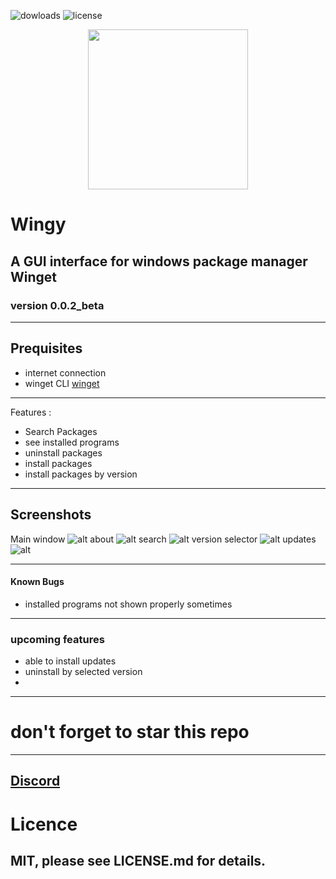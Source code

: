 ![dowloads](https://img.shields.io/github/downloads/stellarNuke/wingy/total?style=for-the-badge) 
![license](https://img.shields.io/github/license/stellarNuke/wingy?style=for-the-badge) 


<p align="center">
  <img height="256" width="256" src="https://i.imgur.com/TyyL0MG.png">
</p>

# Wingy
## A GUI interface for windows package manager Winget



### version 0.0.2_beta

---
## Prequisites
- internet connection 
- winget CLI [winget](https://github.com/microsoft/winget-cli)
---
Features :

- Search Packages
- see installed programs
- uninstall packages
- install packages
- install packages by version

---
## Screenshots
Main window
![alt](https://imgur.com/mGPBigt.png)
about
![alt](https://imgur.com/ZYNKcxA.png)
search
![alt](https://imgur.com/bFDgE7D.png)
version selector
![alt](https://imgur.com/zurx2dF.png)
updates
![alt](https://imgur.com/F54PJow.png)

---
#### Known Bugs

- installed programs not shown properly sometimes
---
### upcoming features
- able to install updates 
- uninstall by selected version 
- 


---
# don't forget to star this repo
---

## [Discord](https://discord.gg/x4PjEwmWSY)


# Licence

## MIT, please see LICENSE.md for details.
